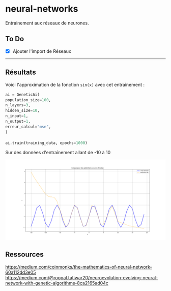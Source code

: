 # neural-networks
Entrainement aux réseaux de neurones.

## To Do

- [X] Ajouter l'import de Réseaux

---

## Résultats

Voici l'approximation de la fonction `sin(x)` avec cet entraînement :
```python
ai = GeneticAi(
population_size=100,
n_layers=3,
hidden_size=10,
n_input=1,
n_output=1,
erreur_calcul="mse",
)

ai.train(training_data, epochs=1000)
```
Sur des données d'entraînement allant de -10 à 10

![Graphique de l'approximation de sin](/images/sin_approximation.png)

## Ressources

https://medium.com/coinmonks/the-mathematics-of-neural-network-60a112dd3e05  
https://medium.com/@roopal.tatiwar20/neuroevolution-evolving-neural-network-with-genetic-algorithms-8ca2165ad04c
